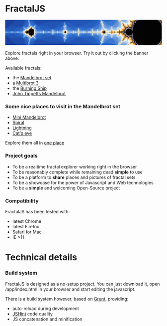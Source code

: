 # FractalJS

[![](static/banner.png)](http://solendil.github.io/fractaljs/)

Explore fractals right in your browser. Try it out by clicking the banner above.

Available fractals:
* the [Mandelbrot set](https://en.wikipedia.org/wiki/Mandelbrot_set)
* a [Multibrot 3](https://en.wikipedia.org/wiki/Multibrot_set)
* the [Burning Ship](https://en.wikipedia.org/wiki/Burning_Ship_fractal)
* [John Tippetts Mandelbrot](http://paulbourke.net/fractals/tippetts/)

### Some nice places to visit in the Mandelbrot set 

* [Mini Mandelbrot](http://solendil.github.io/fractaljs/#AAQA*AgAAAABAP+Wpp3O7vyrLehP8xO6*9V3GYVaAQj8_)
* [Spiral](http://solendil.github.io/fractaljs/#AAQB*AQAAAABVfFMtrB7pvzZz8FMtw8K*EgCFBmlETz8_)
* [Lightning](http://solendil.github.io/fractaljs/#AAQBLAAAAOBhak2fL7lP0v2qO+hJfqda*j4+bSQ2YnT8AAKBBAAAAAA__)
* [Cat's eye](http://solendil.github.io/fractaljs/#AAQBfAwAAAAAc+4EF7dPSP1q02Z9WYY6*6UN7vifqCz8_)

Explore them all in [one place](http://solendil.github.io/fractaljs/embed.html)

### Project goals

* To be a realtime fractal explorer working right in the browser
* To be reasonably complete while remaining dead **simple** to use
* To be a platform to **share** places and pictures of fractal sets
* To be a showcase for the power of Javascript and Web technologies
* To be a **simple** and welcoming Open-Source project

### Compatibility

FractalJS has been tested with:
* latest Chrome
* latest Firefox
* Safari for Mac
* IE >11

# Technical details

### Build system

FractalJS is designed as a no-setup project. You can just download it, open /app/index.html in your browser and start editing the javascript. 

There is a build system however, based on [Grunt](http://gruntjs.com/), providing:
* auto-reload during development
* [JSHint](http://jshint.com/) code quality
* JS concatenation and minification



